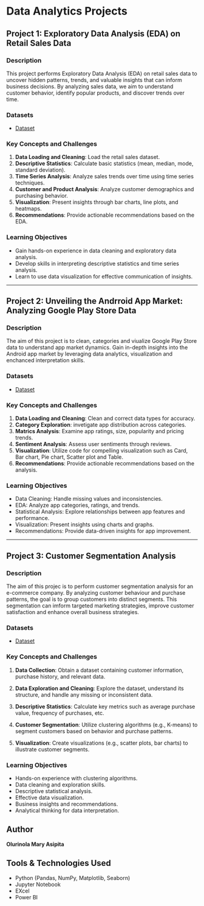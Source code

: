 # Data Analytics Projects

## Project 1: Exploratory Data Analysis (EDA) on Retail Sales Data

### Description
This project performs Exploratory Data Analysis (EDA) on retail sales data to uncover hidden patterns, trends, and valuable insights that can inform business decisions. By analyzing sales data, we aim to understand customer behavior, identify popular products, and discover trends over time.

### Datasets
- [Dataset](https://www.kaggle.com/datasets/mohammadtalib786/retail-sales-dataset)

### Key Concepts and Challenges
1. **Data Loading and Cleaning**: Load the retail sales dataset.
2. **Descriptive Statistics**: Calculate basic statistics (mean, median, mode, standard deviation).
3. **Time Series Analysis**: Analyze sales trends over time using time series techniques.
4. **Customer and Product Analysis**: Analyze customer demographics and purchasing behavior.
5. **Visualization**: Present insights through bar charts, line plots, and heatmaps.
6. **Recommendations**: Provide actionable recommendations based on the EDA.

### Learning Objectives
- Gain hands-on experience in data cleaning and exploratory data analysis.
- Develop skills in interpreting descriptive statistics and time series analysis.
- Learn to use data visualization for effective communication of insights.


---

## Project 2: Unveiling the Andrroid App Market: Analyzing Google Play Store Data

### Description
The aim of this project is to clean, categories and viualize Google Play Store data to understand app market dynamics. Gain in-depth insights into the Android app market by leveraging data analytics, visualization and enchanced interpretation skills.

### Datasets
- [Dataset](https://www.kaggle.com/datasets/utshabkumarghosh/android-app-market-on-google-play)

### Key Concepts and Challenges
1. **Data Loading and Cleaning**: Clean and correct data types for accuracy.
2. **Category Exploration**: invetigate app distribution across categories.
3. **Matrics Analysis**: Examine app ratings, size, popularity and pricing trends.
4. **Sentiment Analysis**: Assess user sentiments through reviews.
5. **Visualization**: Utilize code for compelling visualization such as Card, Bar chart, Pie chart, Scatter plot and Table.
6. **Recommendations**: Provide actionable recommendations based on the analysis.

### Learning Objectives
- Data Cleaning: Handle missing values and inconsistencies.
- EDA: Analyze app categories, ratings, and trends.
- Statistical Analysis: Explore relationships between app features and performance.
- Visualization: Present insights using charts and graphs.
- Recommendations: Provide data-driven insights for app improvement.


---

## Project 3: Customer Segmentation Analysis

### Description
The aim of this projec is to perform customer segmentation analysis for an e-commerce company. By analyzing customer behaviour and purchase patterns, the goal is to group customers into distinct segments. This segmentation can imform targeted marketing strategies, improve customer satisfaction and enhance overall business strategies. 

### Datasets
- [Dataset](https://www.kaggle.com/code/analystoleksandra/marketing-analytics-customer-segmentation/input?select=ifood_df.csv)

### Key Concepts and Challenges
1. **Data Collection**: Obtain a dataset containing customer information, purchase history, and relevant data.

2. **Data Exploration and Cleaning**: Explore the dataset, understand its structure, and handle any missing or inconsistent data.

3. **Descriptive Statistics**: Calculate key metrics such as average purchase value, frequency of purchases, etc.

4. **Customer Segmentation**: Utilize clustering algorithms (e.g., K-means) to segment customers based on behavior and purchase patterns.

5. **Visualization**: Create visualizations (e.g., scatter plots, bar charts) to illustrate customer segments.


### Learning Objectives
- Hands-on experience with clustering algorithms.
- Data cleaning and exploration skills.
- Descriptive statistical analysis.
- Effective data visualization.
- Business insights and recommendations.
- Analytical thinking for data interpretation.


## Author
**Olurinola Mary Asipita**

## Tools & Technologies Used
- Python (Pandas, NumPy, Matplotlib, Seaborn)
- Jupyter Notebook
- EXcel
- Power BI














